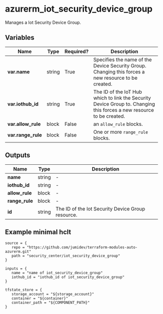 # azurerm_iot_security_device_group

Manages a Iot Security Device Group.

## Variables

| Name | Type | Required? |  Description |
| ---- | ---- | --------- |  ----------- |
| **var.name** | string | True | Specifies the name of the Device Security Group. Changing this forces a new resource to be created. | 
| **var.iothub_id** | string | True | The ID of the IoT Hub which to link the Security Device Group to. Changing this forces a new resource to be created. | 
| **var.allow_rule** | block | False | an `allow_rule` blocks. | 
| **var.range_rule** | block | False | One or more `range_rule` blocks. | 



## Outputs

| Name | Type | Description |
| ---- | ---- | --------- | 
| **name** | string  | - | 
| **iothub_id** | string  | - | 
| **allow_rule** | block  | - | 
| **range_rule** | block  | - | 
| **id** | string  | The ID of the Iot Security Device Group resource. | 

## Example minimal hclt

```hcl
source = {
   repo = "https://github.com/jumidev/terraform-modules-auto-azurerm.git" 
   path = "security_center/iot_security_device_group" 
}

inputs = {
   name = "name of iot_security_device_group" 
   iothub_id = "iothub_id of iot_security_device_group" 
}

tfstate_store = {
   storage_account = "${storage_account}" 
   container = "${container}" 
   container_path = "${COMPONENT_PATH}" 
}


```
